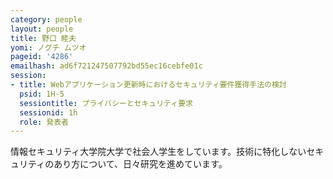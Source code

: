 ```yaml
---
category: people
layout: people
title: 野口 睦夫
yomi: ノグチ ムツオ
pageid: '4286'
emailhash: ad6f721247507792bd55ec16cebfe01c
session:
- title: Webアプリケーション更新時におけるセキュリティ要件獲得手法の検討
  psid: 1H-5
  sessiontitle: プライバシーとセキュリティ要求
  sessionid: 1h
  role: 発表者
---
```

情報セキュリティ大学院大学で社会人学生をしています。技術に特化しないセキュリティのあり方について、日々研究を進めています。